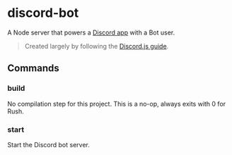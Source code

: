 # discord-bot

A Node server that powers a [Discord app](https://discord.com/developers/applications/818225796924702740/bot) with a Bot user.

> Created largely by following the [Discord.js guide](https://discordjs.guide/).

## Commands

### build

No compilation step for this project.
This is a no-op, always exits with 0 for Rush.

### start

Start the Discord bot server.
